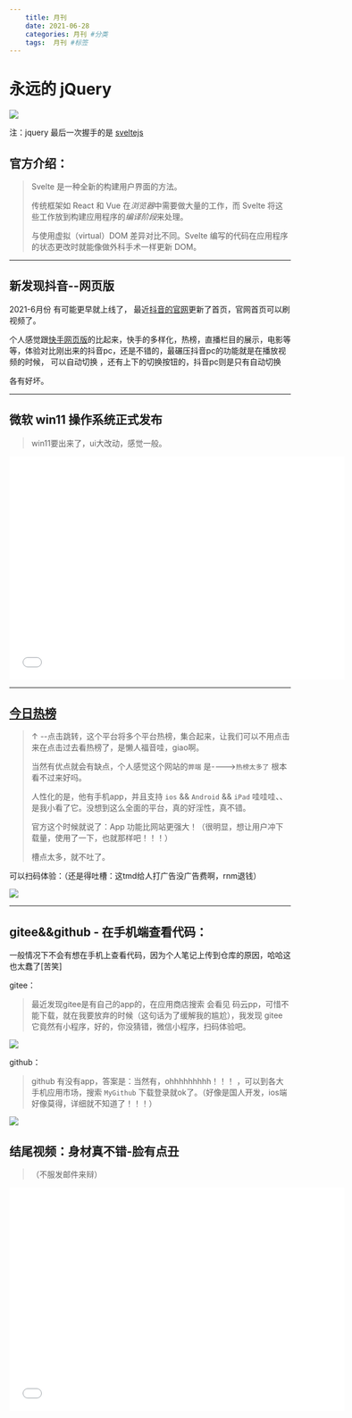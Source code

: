 ```yaml
---
    title: 月刊
    date: 2021-06-28
    categories: 月刊 #分类
    tags:  月刊 #标签
---
```




# 永远的 jQuery

![](https://pic3.zhimg.com/50/v2-9f27917328505f9d0ea08730bef0b08a_r.jpg)

注：jquery 最后一次握手的是 [sveltejs](https://www.sveltejs.cn/) 

## 官方介绍：

> Svelte 是一种全新的构建用户界面的方法。
>
> 传统框架如 React 和 Vue 在*浏览器*中需要做大量的工作，而 Svelte 将这些工作放到构建应用程序的*编译阶段*来处理。
>
> 与使用虚拟（virtual）DOM 差异对比不同。Svelte 编写的代码在应用程序的状态更改时就能像做外科手术一样更新 DOM。



------



## 新发现抖音--网页版

2021-6月份 有可能更早就上线了，	最近[抖音的官网](https://www.douyin.com/)更新了首页，官网首页可以刷视频了。

个人感觉跟[快手网页版](https://www.kuaishou.com/)的比起来，快手的多样化，热榜，直播栏目的展示，电影等等，体验对比刚出来的抖音pc，还是不错的，最碾压抖音pc的功能就是在播放视频的时候， 可以自动切换 ，还有上下的切换按钮的，抖音pc则是只有自动切换

各有好坏。



------



## 微软 win11 操作系统正式发布

> win11要出来了，ui大改动，感觉一般。

<iframe height="400" width="600" src="//player.bilibili.com/player.html?aid=846133198&bvid=BV1Y54y1G7gD&cid=355765858&page=1" scrolling="no" border="0" frameborder="no" framespacing="0" allowfullscreen="true"> </iframe>

------



## [今日热榜](https://tophub.today/?utm_source=nicelinks.site)

> ↑ --点击跳转，这个平台将多个平台热榜，集合起来，让我们可以不用点击来在点击过去看热榜了，是懒人福音哇，giao啊。
>
> 当然有优点就会有缺点，个人感觉这个网站的`弊端` 是---->`热榜太多了` 根本看不过来好吗。
>
> 人性化的是，他有手机app，并且支持 `ios` && `Android` && `iPad`  哇哇哇、、是我小看了它。没想到这么全面的平台，真的好淫性，真不错。
>
> 官方这个时候就说了：App 功能比网站更强大！（很明显，想让用户冲下载量，使用了一下，也就那样吧！！！）
>
> 槽点太多，就不吐了。

可以扫码体验：（还是得吐槽：这tmd给人打广告没广告费啊，rnm退钱）

![](https://file.ipadown.com/tophub/assets/images/app-download-qrcode.png)





------



## gitee&&github - 在手机端查看代码：

一般情况下不会有想在手机上查看代码，因为个人笔记上传到仓库的原因，哈哈这也太蠢了[苦笑]

gitee：

> 最近发现gitee是有自己的app的，在应用商店搜索 会看见 码云pp，可惜不能下载，就在我要放弃的时候（这句话为了缓解我的尴尬），我发现 gitee 它竟然有小程序，好的，你没猜错，微信小程序，扫码体验吧。

![](https://developers.weixin.qq.com/community/ngi/personal/suncode/wxd8309e4a57242e15)

github：

> github 有没有app，答案是：当然有，ohhhhhhhhh！！！ ，可以到各大手机应用市场，搜索 `MyGithub` 下载登录就ok了。（好像是国人开发，ios端好像莫得，详细就不知道了！！！）



![](https://gimg2.baidu.com/image_search/src=http%3A%2F%2F5b0988e595225.cdn.sohucs.com%2Fimages%2F20180521%2Faec1e8a1fa51462884a2d2f6587421f7.jpeg&refer=http%3A%2F%2F5b0988e595225.cdn.sohucs.com&app=2002&size=f9999,10000&q=a80&n=0&g=0n&fmt=jpeg?sec=1627466578&t=e655cda242299e0c29e5e003260e3ea0)

## 结尾视频：身材真不错-脸有点丑 

> （不服发邮件来辩）

<iframe height="400" width="600" src="//player.bilibili.com/player.html?aid=247436899&bvid=BV1Mv411h79F&cid=321105996&page=1" scrolling="no" border="0" frameborder="no" framespacing="0" allowfullscreen="true"> </iframe>
